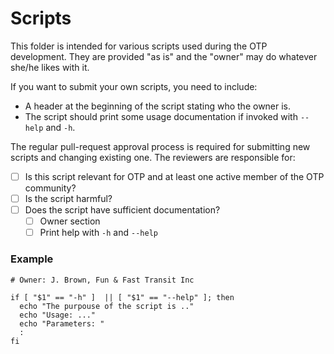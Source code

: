 # Scripts

This folder is intended for various scripts used during the OTP development. They are provided 
"as is" and the "owner" may do whatever she/he likes with it. 

If you want to submit your own scripts, you need to include:
 - A header at the beginning of the script stating who the owner is.
 - The script should print some usage documentation if invoked with `--help` and `-h`.

The regular pull-request approval process is required for submitting new scripts and changing 
existing one. The reviewers are responsible for:
 - [ ] Is this script relevant for OTP and at least one active member of the OTP community?
 - [ ] Is the script harmful?
 - [ ] Does the script have sufficient documentation?
   - [ ] Owner section
   - [ ] Print help with `-h` and `--help`

### Example
```
# Owner: J. Brown, Fun & Fast Transit Inc

if [ "$1" == "-h" ]  || [ "$1" == "--help" ]; then
  echo "The purpouse of the script is .."
  echo "Usage: ..."
  echo "Parameters: "
  :
fi

```

